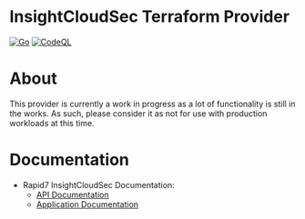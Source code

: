 # InsightCloudSec Terraform Provider
[![Go](https://github.com/gstotts/terraform-provider-insightcloudsec/actions/workflows/go.yml/badge.svg)](https://github.com/gstotts/terraform-provider-insightcloudsec/actions/workflows/go.yml) [![CodeQL](https://github.com/gstotts/terraform-provider-insightcloudsec/actions/workflows/codeql-analysis.yml/badge.svg)](https://github.com/gstotts/terraform-provider-insightcloudsec/actions/workflows/codeql-analysis.yml)


# About
This provider is currently a work in progress as a lot of functionality is still in the works.  As such, please consider it as not for use with production workloads at this time.

# Documentation
- Rapid7 InsightCloudSec Documentation:
  - [API Documentation](https://docs.divvycloud.com/reference/)
  - [Application Documentation](https://docs.divvycloud.com/docs)

